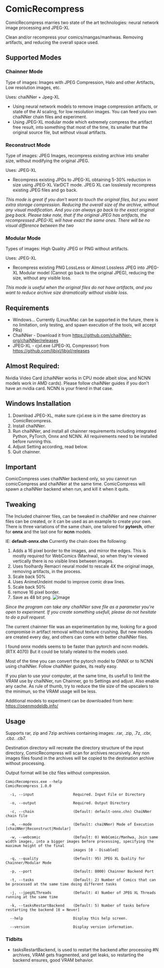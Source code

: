 # ComicRecompress
ComicRecompress marries two state of the art technologies: neural network image processing and JPEG-XL

Clean and/or recompress your comics/mangas/manhwas. Removing artifacts, and reducing the overall space used.

## Supported Modes

### Chainner Mode

Type of images: Images with JPEG Compression, Halo and other Artifacts, Low resolution images, etc.

Uses: chaiNNer + Jpeg-XL 

*  Using neural network models to remove image compression artifacts, or state of the AI scaling, for low resolution images. You can feed you own chaiNNer chain files and experiment.
*  Using JPEG-XL modular mode which extremely compress the artifact free result, into something that most of the time, its smaller that the original source file, but without visual artifacts.

### Reconstruct Mode

Type of images: JPEG Images, recompress existing archive into smaller size, without modifying the original JPEG. 

Uses: JPEG-XL

* Recompress existing JPGs to JPEG-XL obtaining 5-30% reduction in size using JPEG-XL VarDCT mode. JPEG XL can losslessly recompress existing JPEG files and go back.

_This mode is great if you don't want to touch the original files, but you want extra storage compression. Reducing the overall size of the archive, without any visual modification. And you can always go back to the exact original jpeg back. Please take note, that if the original JPEG has artifacts, the recompressed JPEG-XL will have exact the same ones. There will be no visual difference between the two_

### Modular Mode

Types of images: High Quality JPEG or PNG without artifacts.

Uses: JPEG-XL

* Recompress existing PNG LossLess or Almost Lossless JPEG into JPEG-XL Modular model (Cannot go back to the original JPEG), reducing the size, without any visible loss.

_This mode is useful when the original files do not have artifacts, and you want to reduce archive size dramatically without visible loss._


## Requirements 

* Windows... Currently (Linux/Mac can be supported in the future, there is no limitation, only testing, and spawn execution of the tools,  will accept PRs)
* ChaiNNer - Download it from https://github.com/chaiNNer-org/chaiNNer/releases
* JPEG-XL - cjxl.exe (JPEG-XL Compressor) from https://github.com/libjxl/libjxl/releases

## Almost Required:

Nvidia Video Card (chaiNNer works in CPU mode albeit slow, and NCNN models work in AMD cards). Please follow chaiNNer guides if you don't have an nvidia card. NCNN is your friend in that case.

## Windows Installation

1) Download JPEG-XL, make sure cjxl.exe is in the same directory as ComicRecompress. 
2) Install chaiNNer.
3) Run chaiNNer, and install all chainner requirements including integrated Python, PyTorch, Onnx and NCNN. All requirements need to be installed before running this.
4) Adjust Setting according, read below.
4) Quit chainner.

## Important

ComicCompress uses chaiNNer backend only, so you cannot run comicCompress and chaiNNer at the same time. ComicCompress will spawn a chaiNNer backend when run, and kill it when it quits.

## Tweaking

The Included chainner files, can be tweaked in chaiNNer and new chainner files can be created, or it can be used as an example to create your own.
There is three variations of the same chain, one tailored for **pytorch**, other for **onnx** and the last one for **ncnn** models.

IE: **default-onnx.chn**
Currently the chain  does the following:

1) Adds a 16 pixel border to the images, and mirror the edges. This is mostly required for WebComics (Manhwa), so when they're viewed vertically there is no visible lines between images.
2) Uses foolhardy Remacri neural model to rescale 4X the original image, removing artifacts, in the process.
3) Scale back 50%
4) Uses AnimeUndeint model to improve comic draw lines.
5) Scale back 50%
6) remove 16 pixel border.
7) Save as 48 bit png.
![image](https://github.com/user-attachments/assets/dd995e58-0dcb-4f91-bbae-e14ff1f99923)

_Since the program can take any chaiNNer save file as a parameter you're open to experiment. If you create something usefull, please do not hesitate to do a pull request._

The current chainner file was an experimentation by me, looking for a good compromise in artifact removal without texture crushing. 
But new models are created every day, and others can come with better chaiNNer files.

I found onnx models seems to be faster than pytorch and ncnn models. (RTX 4070) But it could be totally related to the models used.

Most of the time you can convert the pytorch model to ONNX or to NCNN using chaiNNer. Follow chaiNNer guides, its really easy.

If you plan to use your computer, at the same time, its usefull to limit the VRAM use by chaiNNer, run Chainner, go to Settings and adjust. Also enable any cache. As rule of thumb, try to reduce the tile size of the upscalers to the minimun, so the VRAM usage will be less. 

Additional models to experiment can be downloaded from here: https://openmodeldb.info/ 

## Usage

Supports rar, zip and 7zip archives containing images: .rar, .zip, .7z, .cbr, .cbz. .cb7.

Destination directory will recreate the directory structure of the input directory, ComicRecompress will scan for archives recursively. Any non images files found in the archives will be copied to the destination archive without processing.

Output format will be cbz files without compression.

```console
ComicRecompress.exe --help
ComicRecompress 1.0.0

  -i, --input                  Required. Input File or Directory

  -o, --output                 Required. Output Directory

  -c, --chain                  (Default: default-onnx.chn) ChaiNNer chain file

  -m, --mode                   (Default: chaiNNer) Mode of Execution [chaiNNer|Reconstruct|Modular]

  -w, --webcomic               (Default: 0) WebComic/Manhwa, Join same width images, into a bigger images before processing, specifying the maximum height of the final
                               images [0 - Disabled]

  -q, --quality                (Default: 95) JPEG XL Quality for Chainner/Modular Mode

  -p, --port                   (Default: 8000) Chainner Backend Port

  -t, --tasks                  (Default: 2) Number of Comics that can be processed at the same time doing different tasks

  -j, --jpegXLThreads          (Default: 4) Number of JPEG XL Threads running at the same time

  -k, --tasksRestartBackend    (Default: 5) Number of tasks before restarting the backend [0 = Never]

  --help                       Display this help screen.

  --version                    Display version information.
```
### Tidbits
*  tasksRestartBackend, is used to restart the backend after processing #N archives, VRAM gets fragmented, and get leaks, so restarting the backend ensures, good VRAM behavior.
